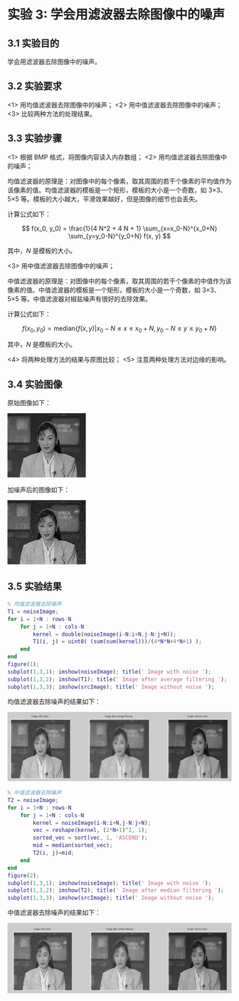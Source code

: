 # 实验 3: 学会用滤波器去除图像中的噪声

## 3.1 实验目的

学会用滤波器去除图像中的噪声。

## 3.2 实验要求

<1> 用均值滤波器去除图像中的噪声；
<2> 用中值滤波器去除图像中的噪声；
<3> 比较两种方法的处理结果。

## 3.3 实验步骤

<1> 根据 BMP 格式，将图像内容读入内存数组；
<2> 用均值滤波器去除图像中的噪声；

均值滤波器的原理是：对图像中的每个像素，取其周围的若干个像素的平均值作为该像素的值。均值滤波器的模板是一个矩形，模板的大小是一个奇数，如 3×3、5×5 等。模板的大小越大，平滑效果越好，但是图像的细节也会丢失。

计算公式如下：

$$
f(x_0, y_0) = \frac{1}{4 N^2 + 4 N + 1} \sum_{x=x_0-N}^{x_0+N} \sum_{y=y_0-N}^{y_0+N} f(x, y)
$$

其中，$N$ 是模板的大小。

<3> 用中值滤波器去除图像中的噪声；

中值滤波器的原理是：对图像中的每个像素，取其周围的若干个像素的中值作为该像素的值。中值滤波器的模板是一个矩形，模板的大小是一个奇数，如 3×3、5×5 等。中值滤波器对椒盐噪声有很好的去除效果。

计算公式如下：

$$
f(x_0, y_0) = \text{median} \{ f(x, y) | x_0-N \leq x \leq x_0+N, y_0-N \leq y \leq y_0+N \}
$$

其中，$N$ 是模板的大小。

<4> 将两种处理方法的结果与原图比较；
<5> 注意两种处理方法对边缘的影响。

## 3.4 实验图像

原始图像如下：

![原始图像](../images/srcImage.bmp)

加噪声后的图像如下：

![加噪声后的图像](../images/noiseImage.bmp)

## 3.5 实验结果

```matlab
% 均值滤波器去除噪声
T1 = noiseImage;
for i = 1+N : rows-N
    for j = 1+N : cols-N
        kernel = double(noiseImage(i-N:i+N,j-N:j+N));
        T1(i, j) = uint8( (sum(sum(kernel)))/(4*N*N+4*N+1) );
    end
end
figure(1);
subplot(1,3,1); imshow(noiseImage); title(' Image with noise ');
subplot(1,3,2); imshow(T1); title(' Image after average filtering ');
subplot(1,3,3); imshow(srcImage); title(' Image without noise ');
```

均值滤波器去除噪声的结果如下：

![均值滤波器去除噪声的结果](../images/lab3-result1.png)

```matlab
% 中值滤波器去除噪声
T2 = noiseImage;
for i = 1+N : rows-N
    for j = 1+N : cols-N
        kernel = noiseImage(i-N:i+N,j-N:j+N);
        vec = reshape(kernel, (2*N+1)^2, 1);
        sorted_vec = sort(vec, 1, 'ASCEND');
        mid = median(sorted_vec);
        T2(i, j)=mid;
    end
end
figure(2);
subplot(1,3,1); imshow(noiseImage); title(' Image with noise ');
subplot(1,3,2); imshow(T2); title(' Image after median filtering ');
subplot(1,3,3); imshow(srcImage); title(' Image without noise ');
```

中值滤波器去除噪声的结果如下：

![中值滤波器去除噪声的结果](../images/lab3-result2.png)
